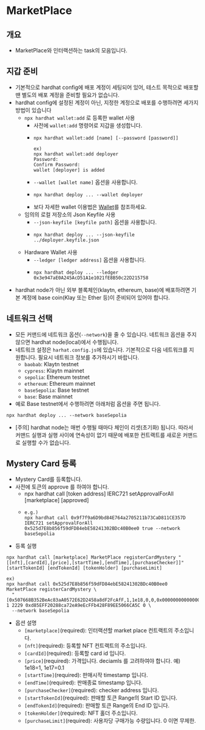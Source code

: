 # MarketPlace

## 개요
- MarketPlace와 인터랙션하는 task의 모음입니다.

## 지갑 준비
- 기본적으로 hardhat config에 배포 계정이 세팅되어 있어, 테스트 목적으로 배포할 땐 별도의 배포 계정을 준비할 필요가 없습니다.
- hardhat config에 설정된 계정이 아닌, 지정한 계정으로 배포를 수행하려면 세가지 방법이 있습니다
    - `npx hardhat wallet:add` 로 등록한 wallet 사용
        - 사전에  `wallet:add` 명령어로 지갑을 생성합니다.
        - ```
          npx hardhat wallet:add [name] [--password [password]]

          ex)
          npx hardhat wallet:add deployer
          Password:
          Confirm Password:
          wallet [deployer] is added
          ```
        - `--wallet [wallet name]` 옵션을 사용합니다.
        - ```
          npx hardhat deploy ... --wallet deployer
          ```
        - 보다 자세한 wallet 이용법은 [Wallet](wallet.md)를 참조하세요.
    - 임의의 로컬 저장소의 Json Keyfile 사용
        - `--json-keyfile [keyfile path]` 옵션을 사용합니다.
        - ```
          npx hardhat deploy ... --json-keyfile ../deployer.keyfile.json
          ```
    - Hardware Wallet 사용
        - `--ledger [ledger address]` 옵션을 사용합니다.
        - ```
          npx hardhat deploy ... --ledger 0x3e947aE0A245AcD51A1e1021fE8B50c22D215758
          ```
- hardhat node가 아닌 외부 블록체인(klaytn, ethereum, base)에 배포하려면 기본 계정에 base coin(Klay 또는 Ether 등)이 준비되어 있어야 합니다.


## 네트워크 선택
- 모든 커맨드에 네트워크 옵션(`--network`)을 줄 수 있습니다. 네트워크 옵션을 주지 않으면 hardhat node(local)에서 수행됩니다.
- 네트워크 설정은 `harhat.config.js`에 있습니다. 기본적으로 다음 네트워크를 지원합니다. 필요시 네트워크 정보를 추가하시기 바랍니다.
    - `baobab`: Klaytn testnet
    - `cypress`: Klaytn mainnet
    - `sepolia`: Ethereum testnet
    - `ethereum`: Ethereum mainnet
    - `baseSepolia`: Base testnet
    - `base`: Base mainnet
- 예로 Base testnet에서 수행하려면 아래처럼 옵션을 주면 됩니다.

```
npx hardhat deploy ... --network baseSepolia
```
- [주의] hardhat node는 매번 수행될 때마다 체인이 리셋(초기화) 됩니다. 따라서 커맨드 실행과 실행 사이에 연속성이 없기 때문에 배포한 컨트랙트를 새로운 커맨드로 실행할 수가 없습니다.

## Mystery Card 등록
- Mystery Card를 등록합니다.
- 사전에 토큰의 approve 를 하여야 합니다.
  - npx hardhat call [token address] IERC721 setApprovalForAll [marketplace] [approved]
  - ```
    e.g.)
    npx hardhat call 0x9f7f9a6D9bd84E764a2705211b73CaD811CE357D IERC721 setApprovalForAll 0x525d7E8b856f59dFD84ebE58241302BDc40B0ee0 true --network baseSepolia
    ```
- 등록 실행
```
npx hardhat call [marketplace] MarketPlace registerCardMystery "[[nft],[cardId],[price],[startTime],[endTime],[purchaseChecker]]" [startTokenId] [endTokenId] [tokenHolder] [purchaseLimit]

ex)
npx hardhat call 0x525d7E8b856f59dFD84ebE58241302BDc40B0ee0 MarketPlace registerCardMystery \
  "[0x507668B352BeAc83aA0572E62D2458a8dF2FcAfF,1,1e18,0,0,0x0000000000000000000000000000000000000000]"  1 2229 0xd85EFF20288ca72eA9eEcFFb428F89EE5066CA5C 0 \
  --network baseSepolia
```

- 옵션 설명
  - `[marketplace]`(required): 인터랙션할 market place 컨트랙트의 주소입니다.
  - `[nft]`(required): 등록할 NFT 컨트랙트의 주소입니다.
  - `[cardId]`(required): 등록할 card id 입니다.
  - `[price]`(required): 가격입니다. deciamls 를 고려하여야 합니다. 예) 1e18=1, 1e17=0.1
  - `[startTime]`(required): 판매시작 timestamp 입니다.
  - `[endTime]`(required): 판매종료 timestamp 입니다.
  - `[purchaseChecker]`(required): checker address 입니다.
  - `[startTokenId]`(required): 판매할 토큰 Range의 Start ID 입니다.
  - `[endTokenId]`(required): 판매할 토큰 Range의 End ID 입니다.
  - `[tokenHolder]`(required): NFT 홀더 주소입니다.
  - `[purchaseLimit]`(required): 사용자당 구매가능 수량입니다. 0 이면 무제한.
